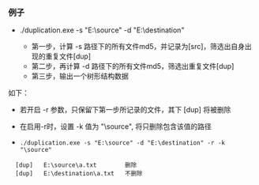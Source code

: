 ### 例子

- ./duplication.exe -s "E:\source" -d "E:\destination"

  - 第一步，计算 -s 路径下的所有文件md5，并记录为[src]，筛选出自身出现的重复文件[dup]
  - 第二步，再计算 -d 路径下的所有文件md5，筛选出重复文件[dup]
  - 第三步，输出一个树形结构数据


如下：

- 若开启 -r 参数，只保留下第一步所记录的文件，其下 [dup] 将被删除
- 在启用-r时，设置 -k 值为 "\source", 将只删除包含该值的路径

- `./duplication.exe -s "E:\source" -d "E:\destination" -r -k "\source"`

```text
  [dup]   E:\source\a.txt        删除
  [dup]   E:\destination\a.txt   不删除
```
